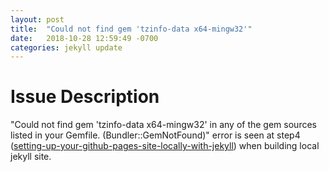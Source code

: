 ```yaml
---
layout: post
title:  "Could not find gem 'tzinfo-data x64-mingw32'"
date:   2018-10-28 12:59:49 -0700
categories: jekyll update
---
```





# Issue Description #

"Could not find gem 'tzinfo-data x64-mingw32' in any of the gem sources listed in your Gemfile. (Bundler::GemNotFound)" error is seen at step4 (<a href="https://help.github.com/articles/setting-up-your-github-pages-site-locally-with-jekyll/#step-4-build-your-local-jekyll-site/">setting-up-your-github-pages-site-locally-with-jekyll</a>) when building local jekyll site.
